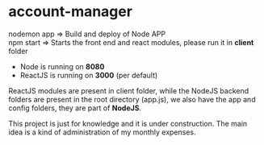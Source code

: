 # account-manager

nodemon app => Build and deploy of Node APP
<br/>
npm start => Starts the front end and react modules, please run it in <b>client</b> folder
<ul>
  <li>Node is running on <b>8080</b></li>
  <li>ReactJS is running on <b>3000</b> (per default)</li>
</ul>

<p>ReactJS modules are present in client folder, while the NodeJS backend folders are present in the root directory (app.js), we also have the app and config folders, they are part of <b>NodeJS</b>.</p>

<p>This project is just for knowledge and it is under construction. The main idea is a kind of administration of my monthly expenses.</p>
